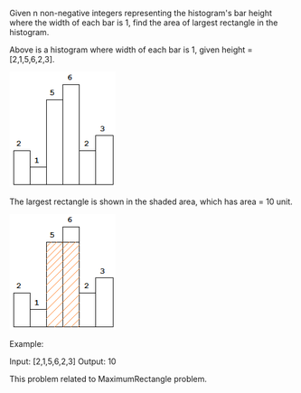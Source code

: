 Given n non-negative integers representing the histogram's bar height where the width of each bar is 1, find the area of largest rectangle in the histogram.


Above is a histogram where width of each bar is 1, given height = [2,1,5,6,2,3].

![](histogram.png) 


The largest rectangle is shown in the shaded area, which has area = 10 unit.

![](histogram_area.png)
 

Example:

Input: [2,1,5,6,2,3]
Output: 10


This problem related to MaximumRectangle problem.
